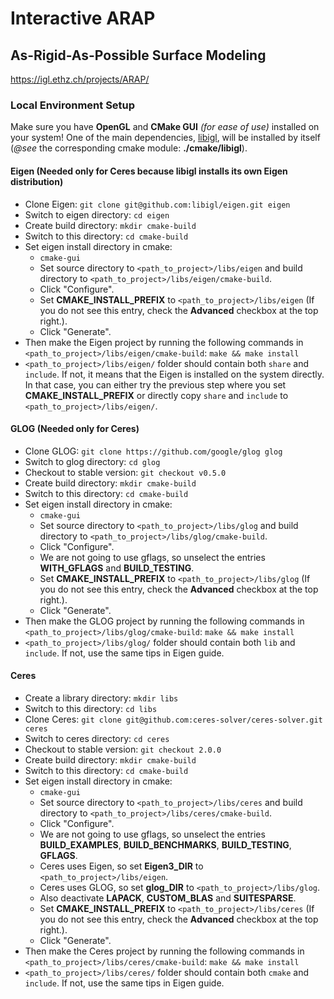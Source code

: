 # Interactive ARAP

## As-Rigid-As-Possible Surface Modeling

https://igl.ethz.ch/projects/ARAP/

### Local Environment Setup

Make sure you have **OpenGL** and **CMake GUI** *(for ease of use)* installed on your system! One of the main dependencies, [libigl](https://libigl.github.io/tutorial/), will be installed by itself (*@see* the corresponding cmake module: **./cmake/libigl**).

#### Eigen (Needed only for Ceres because libigl installs its own Eigen distribution)

- Clone Eigen: `git clone git@github.com:libigl/eigen.git eigen`
- Switch to eigen directory: `cd eigen`
- Create build directory: `mkdir cmake-build`
- Switch to this directory: `cd cmake-build`
- Set eigen install directory in cmake:
  - `cmake-gui`
  - Set source directory to `<path_to_project>/libs/eigen` and build directory to `<path_to_project>/libs/eigen/cmake-build`.
  - Click "Configure".
  - Set **CMAKE_INSTALL_PREFIX** to `<path_to_project>/libs/eigen` (If you do not see this entry, check the **Advanced** checkbox at the top right.).
  - Click "Generate".
- Then make the Eigen project by running the following commands in `<path_to_project>/libs/eigen/cmake-build`: `make && make install`
- `<path_to_project>/libs/eigen/` folder should contain both `share` and `include`. If not, it means that the Eigen is installed on the system directly. In that case, you can either try the previous step where you set **CMAKE_INSTALL_PREFIX** or directly copy `share` and `include` to `<path_to_project>/libs/eigen/`.

#### GLOG (Needed only for Ceres)

- Clone GLOG: `git clone https://github.com/google/glog glog`
- Switch to glog directory: `cd glog`
- Checkout to stable version: `git checkout v0.5.0`
- Create build directory: `mkdir cmake-build`
- Switch to this directory: `cd cmake-build`
- Set eigen install directory in cmake:
  - `cmake-gui`
  - Set source directory to `<path_to_project>/libs/glog` and build directory to `<path_to_project>/libs/glog/cmake-build`.
  - Click "Configure".
  - We are not going to use gflags, so unselect the entries **WITH_GFLAGS** and **BUILD_TESTING**.
  - Set **CMAKE_INSTALL_PREFIX** to `<path_to_project>/libs/glog` (If you do not see this entry, check the **Advanced** checkbox at the top right.).
  - Click "Generate".
- Then make the GLOG project by running the following commands in `<path_to_project>/libs/glog/cmake-build`: `make && make install`
- `<path_to_project>/libs/glog/` folder should contain both `lib` and `include`. If not, use the same tips in Eigen guide.

#### Ceres

- Create a library directory: `mkdir libs`
- Switch to this directory: `cd libs`
- Clone Ceres: `git clone git@github.com:ceres-solver/ceres-solver.git ceres`
- Switch to ceres directory: `cd ceres`
- Checkout to stable version: `git checkout 2.0.0`
- Create build directory: `mkdir cmake-build`
- Switch to this directory: `cd cmake-build`
- Set eigen install directory in cmake:
  - `cmake-gui`
  - Set source directory to `<path_to_project>/libs/ceres` and build directory to `<path_to_project>/libs/ceres/cmake-build`.
  - Click "Configure".
  - We are not going to use gflags, so unselect the entries **BUILD_EXAMPLES**, **BUILD_BENCHMARKS**, **BUILD_TESTING**, **GFLAGS**.
  - Ceres uses Eigen, so set **Eigen3_DIR** to `<path_to_project>/libs/eigen`.
  - Ceres uses GLOG, so set **glog_DIR** to `<path_to_project>/libs/glog`.
  - Also deactivate **LAPACK**, **CUSTOM_BLAS** and **SUITESPARSE**.
  - Set **CMAKE_INSTALL_PREFIX** to `<path_to_project>/libs/ceres` (If you do not see this entry, check the **Advanced** checkbox at the top right.).
  - Click "Generate".
- Then make the Ceres project by running the following commands in `<path_to_project>/libs/ceres/cmake-build`: `make && make install`
- `<path_to_project>/libs/ceres/` folder should contain both `cmake` and `include`. If not, use the same tips in Eigen guide.

